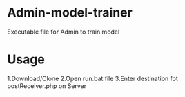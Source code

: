 # Admin-model-trainer
Executable file for Admin to train model 
# Usage
1.Download/Clone
2.Open run.bat file
3.Enter destination fot postReceiver.php on Server
